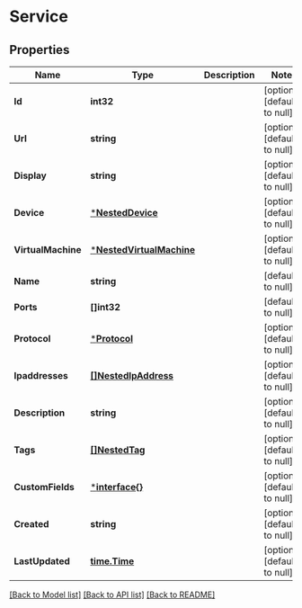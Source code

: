 # Service

## Properties
Name | Type | Description | Notes
------------ | ------------- | ------------- | -------------
**Id** | **int32** |  | [optional] [default to null]
**Url** | **string** |  | [optional] [default to null]
**Display** | **string** |  | [optional] [default to null]
**Device** | [***NestedDevice**](NestedDevice.md) |  | [optional] [default to null]
**VirtualMachine** | [***NestedVirtualMachine**](NestedVirtualMachine.md) |  | [optional] [default to null]
**Name** | **string** |  | [default to null]
**Ports** | **[]int32** |  | [default to null]
**Protocol** | [***Protocol**](Protocol.md) |  | [optional] [default to null]
**Ipaddresses** | [**[]NestedIpAddress**](NestedIPAddress.md) |  | [optional] [default to null]
**Description** | **string** |  | [optional] [default to null]
**Tags** | [**[]NestedTag**](NestedTag.md) |  | [optional] [default to null]
**CustomFields** | [***interface{}**](interface{}.md) |  | [optional] [default to null]
**Created** | **string** |  | [optional] [default to null]
**LastUpdated** | [**time.Time**](time.Time.md) |  | [optional] [default to null]

[[Back to Model list]](../README.md#documentation-for-models) [[Back to API list]](../README.md#documentation-for-api-endpoints) [[Back to README]](../README.md)



